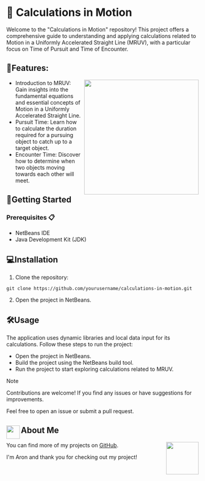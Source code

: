 # 📐 Calculations in Motion

Welcome to the "Calculations in Motion" repository! This project offers a comprehensive guide to understanding and applying calculations related to Motion in a Uniformly Accelerated Straight Line (MRUV), with a particular focus on Time of Pursuit and Time of Encounter.

## 🌟Features:

<img src="https://i.giphy.com/d4blalI6x2oc4xAA.webp" align = "right" width="300">

- Introduction to MRUV: Gain insights into the fundamental equations and essential concepts of Motion in a Uniformly Accelerated Straight Line.
- Pursuit Time: Learn how to calculate the duration required for a pursuing object to catch up to a target object.
- Encounter Time: Discover how to determine when two objects moving towards each other will meet.


## 🚀Getting Started
### Prerequisites 📋
- NetBeans IDE
- Java Development Kit (JDK)

## 💻Installation 
1. Clone the repository:
```
git clone https://github.com/yourusername/calculations-in-motion.git
```
2. Open the project in NetBeans.

## 🛠️Usage 
The application uses dynamic libraries and local data input for its calculations. Follow these steps to run the project:

- Open the project in NetBeans. 
- Build the project using the NetBeans build tool.
- Run the project to start exploring calculations related to MRUV.

> [!NOTE]
> Contributions are welcome! If you find any issues or have suggestions for improvements.
>
> Feel free to open an issue or submit a pull request.

## <img src="https://i.pinimg.com/originals/9d/d1/a0/9dd1a0c90caa865e3718947e2b91d35e.gif" width="35" align="left">About Me

You can find more of my projects on [GitHub](https://github.com/AronSoto).
<img src="https://media.tenor.com/bUPbn17e1AcAAAAi/minecraft-sniffer.gif" align = "right" width="85">

I'm Aron and thank you for checking out my project!
